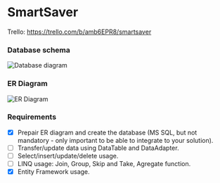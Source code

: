 # SmartSaver
Trello: https://trello.com/b/amb6EPR8/smartsaver

### Database schema
![Database diagram](https://www.part.lt/img/ff763b3ce4f6be3af921540fbaca1c92508.png)

### ER Diagram
![ER Diagram](https://user-images.githubusercontent.com/65735690/103020932-0648c800-4552-11eb-8865-e7aaeb279c69.jpeg)

### Requirements
- [X] Prepair ER diagram and create the database (MS SQL, but not mandatory - only important to be able to integrate to your solution).
- [ ] Transfer/update data using DataTable and DataAdapter.
- [ ] Select/insert/update/delete usage.
- [ ] LINQ usage: Join, Group, Skip and Take, Agregate function.
- [X] Entity Framework usage.
